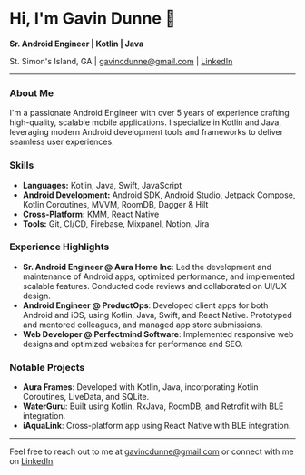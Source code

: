 # Hi, I'm Gavin Dunne 👋

**Sr. Android Engineer | Kotlin | Java**

St. Simon's Island, GA | [gavincdunne@gmail.com](mailto:gavincdunne@gmail.com) | [LinkedIn](https://linkedin.com/in/dunnefortheday)

---

### About Me

I'm a passionate Android Engineer with over 5 years of experience crafting high-quality, scalable mobile applications. I specialize in Kotlin and Java, leveraging modern Android development tools and frameworks to deliver seamless user experiences.

### Skills

- **Languages:** Kotlin, Java, Swift, JavaScript
- **Android Development:** Android SDK, Android Studio, Jetpack Compose, Kotlin Coroutines, MVVM, RoomDB, Dagger & Hilt
- **Cross-Platform:** KMM, React Native
- **Tools:** Git, CI/CD, Firebase, Mixpanel, Notion, Jira

### Experience Highlights

- **Sr. Android Engineer @ Aura Home Inc**: Led the development and maintenance of Android apps, optimized performance, and implemented scalable features. Conducted code reviews and collaborated on UI/UX design.
- **Android Engineer @ ProductOps**: Developed client apps for both Android and iOS, using Kotlin, Java, Swift, and React Native. Prototyped and mentored colleagues, and managed app store submissions.
- **Web Developer @ Perfectmind Software**: Implemented responsive web designs and optimized websites for performance and SEO.

### Notable Projects

- **Aura Frames**: Developed with Kotlin, Java, incorporating Kotlin Coroutines, LiveData, and SQLite.
- **WaterGuru**: Built using Kotlin, RxJava, RoomDB, and Retrofit with BLE integration.
- **iAquaLink**: Cross-platform app using React Native with BLE integration.

---

Feel free to reach out to me at [gavincdunne@gmail.com](mailto:gavincdunne@gmail.com) or connect with me on [LinkedIn](https://linkedin.com/in/dunnefortheday).
